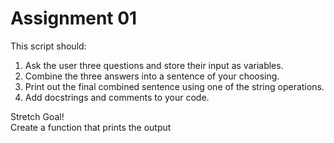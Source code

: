 # Assignment 01

This script should:
1. Ask the user three questions and store their input as variables.
2. Combine the three answers into a sentence of your choosing.
3. Print out the final combined sentence using one of the string operations.
4. Add docstrings and comments to your code.

Stretch Goal!  
Create a function that prints the output

